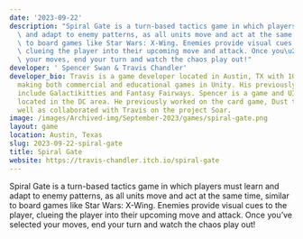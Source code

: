 ```yaml
---
date: '2023-09-22'
description: "Spiral Gate is a turn-based tactics game in which players must learn\
  \ and adapt to enemy patterns, as all units move and act at the same time, similar\
  \ to board games like Star Wars: X-Wing. Enemies provide visual cues to the player,\
  \ clueing the player into their upcoming move and attack. Once you\u2019ve selected\
  \ your moves, end your turn and watch the chaos play out!"
developer: ' Spencer Swan & Travis Chandler'
developer_bio: Travis is a game developer located in Austin, TX with 10 years of experience
  making both commercial and educational games in Unity. His previously shipped titles
  include Galactikitties and Fantasy Fairways. Spencer is a game and UI/UX designer
  located in the DC area. He previously worked on the card game, Dust to Dust, as
  well as collaborated with Travis on the project Soar.
image: /images/Archived-img/September-2023/games/spiral-gate.png
layout: game
location: Austin, Texas
slug: 2023-09-22-spiral-gate
title: Spiral Gate
website: https://travis-chandler.itch.io/spiral-gate
---
```


Spiral Gate is a turn-based tactics game in which players must learn and adapt to enemy patterns, as all units move and act at the same time, similar to board games like Star Wars: X-Wing. Enemies provide visual cues to the player, clueing the player into their upcoming move and attack. Once you’ve selected your moves, end your turn and watch the chaos play out!